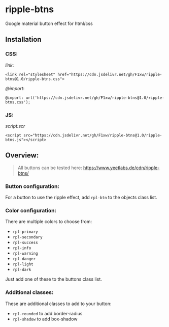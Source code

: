 # ripple-btns
Google material button effect for html/css

## Installation

### CSS:

_link_:
```
<link rel="stylesheet" href="https://cdn.jsdelivr.net/gh/F1xw/ripple-btns@1.0/ripple-btns.css">
```
_@import_:
```
@import: url('https://cdn.jsdelivr.net/gh/F1xw/ripple-btns@1.0/ripple-btns.css');
```

### JS:

_script:scr_
```
<script src="https://cdn.jsdelivr.net/gh/F1xw/ripple-btns@1.0/ripple-btns.js"></script>
```

## Overview:
> All buttons can be tested here: https://www.yeetlabs.de/cdn/ripple-btns/

### Button configuration:
For a button to use the ripple effect, add `rpl-btn` to the objects class list.

### Color configuration:
There are multiple colors to choose from:
- `rpl-primary`
- `rpl-secondary`
- `rpl-success`
- `rpl-info`
- `rpl-warning`
- `rpl-danger`
- `rpl-light`
- `rpl-dark`

Just add one of these to the buttons class list.

### Additional classes:
These are additional classes to add to your button:
- `rpl-rounded` to add border-radius
- `rpl-shadow` to add box-shadow 
